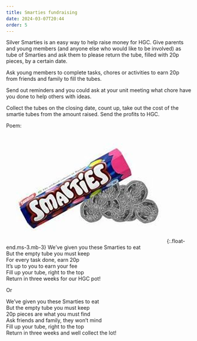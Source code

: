 ```yaml
---
title: Smarties fundraising
date: 2024-03-07T20:44
order: 5
---
```

Silver Smarties is an easy way to help raise money for HGC. Give parents and young members (and anyone else who would like to be involved) as tube of Smarties and ask them to please return the tube, filled with 20p pieces, by a certain date.

Ask young members to complete tasks, chores or activities to earn 20p from friends and family to fill the tubes.

Send out reminders and you could ask at your unit meeting what chore have you done to help others with ideas.

Collect the tubes on the closing date, count up, take out the cost of the smartie tubes from the amount raised. Send the profits to HGC.

Poem:  

![Smarties fundraising](/assets/images/2024/03/smarties-fundraising.webp){:.float-end.ms-3.mb-3}
We’ve given you these Smarties to eat  
But the empty tube you must keep  
For every task done, earn 20p  
It’s up to you to earn your fee  
Fill up your tube, right to the top  
Return in three weeks for our HGC pot!  

Or  

We’ve given you these Smarties to eat  
But the empty tube you must keep  
20p pieces are what you must find  
Ask friends and family, they won’t mind  
Fill up your tube, right to the top  
Return in three weeks and well collect the lot!
